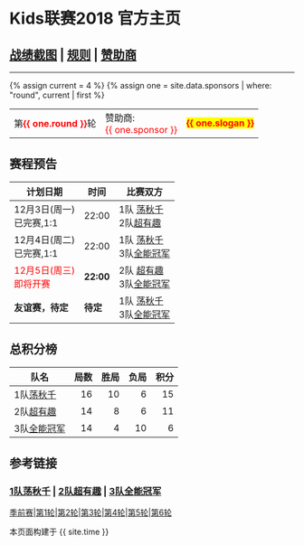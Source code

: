 # Kids联赛2018 官方主页
## [战绩截图](https://m.weibo.cn/u/6852703787) \| [规则][rule] \| [赞助商][spr]
---

{% assign current = 4 %}
{% assign one = site.data.sponsors | where: "round", current | first %}

<table> 
   <tr>    
    <td> 第<b><font color="red">{{ one.round }}</font></b>轮</td>
    <td> 赞助商:<br><font color="red">{{ one.sponsor }} </font></td>
      <td> 
         <b>
            <font color="red">
               <span style="background-color: yellow">{{ one.slogan }}</span>
            </font>
         </b> 
      </td>
   </tr>
</table>


## 赛程预告
<!--本轮已完赛-->


|计划日期|时间|比赛双方|
|--------|------|----|
|12月3日(周一)<br>已完赛,1:1| 22:00| 1队 [荡秋千][t1] <br> 2队[超有趣][t2] |	
|12月4日(周二)<br>已完赛,1:1 | 22:00 | 1队 [荡秋千][t1] <br> 3队[全能冠军][t3] |	
|<font color="red">12月5日(周三)<br>即将开赛</font> | **22:00** | 2队 [超有趣][t2] <br> 3队[全能冠军][t3] |	
|**友谊赛，待定** | **待定** | 1队 [荡秋千][t1] <br> 3队[全能冠军][t3] |	




## 总积分榜

| 队名            | 局数 | 胜局 | 负局 |  积分 |
|-------------   | --: | --: | --: | --: |
| 1队[荡秋千][t1]  | 16  | 10  | 6 | 15 |
| 2队[超有趣][t2]  | 14  | 8  | 6 | 11 |
| 3队[全能冠军][t3]| 14  | 4 | 10 | 6 |

## 参考链接

### [1队荡秋千][t1] \| [2队超有趣][t2] \| [3队全能冠军][t3]

[季前赛][r0]\|[第1轮][r1]\|[第2轮][r2]\|[第3轮][r3]\|[第4轮][r4]\|[第5轮][r5]\|[第6轮][r6]

[rule]: rule.md
[t1]: team1.md
[t2]: team2.md
[t3]: team3.md
[spr]: sponsor.md
[r0]: round0.md
[r1]: round1.md
[r2]: round2.md
[r3]: round3.md
[r4]: round4.md
[r5]: round5.md
[r6]: round6.md

本页面构建于 {{ site.time }}

